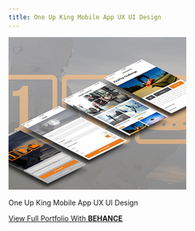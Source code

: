 ```yaml
---
title: One Up King Mobile App UX UI Design
---
```


![One Up King](assets/img/work/proj-1/thumb.png)

One Up King Mobile App UX UI Design

<div class="be-cta-box">
  <a href="https://www.behance.net/NausDesign" class="behance-cta">View Full Portfolio With <b>BEHANCE</b></a>
</div> 
        
           